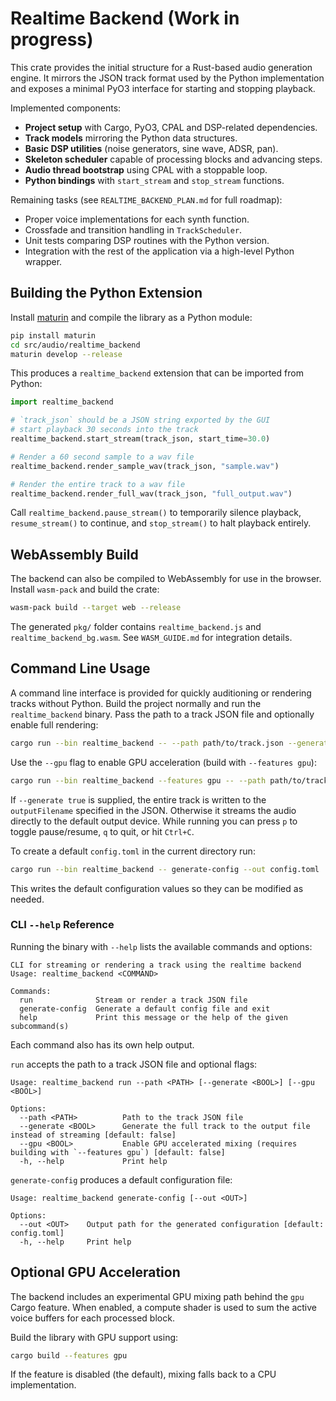 # Realtime Backend (Work in progress)

This crate provides the initial structure for a Rust-based audio generation engine.
It mirrors the JSON track format used by the Python implementation and exposes a
minimal PyO3 interface for starting and stopping playback.

Implemented components:

- **Project setup** with Cargo, PyO3, CPAL and DSP-related dependencies.
- **Track models** mirroring the Python data structures.
- **Basic DSP utilities** (noise generators, sine wave, ADSR, pan).
- **Skeleton scheduler** capable of processing blocks and advancing steps.
- **Audio thread bootstrap** using CPAL with a stoppable loop.
- **Python bindings** with `start_stream` and `stop_stream` functions.

Remaining tasks (see `REALTIME_BACKEND_PLAN.md` for full roadmap):

- Proper voice implementations for each synth function.
- Crossfade and transition handling in `TrackScheduler`.
- Unit tests comparing DSP routines with the Python version.
- Integration with the rest of the application via a high-level Python wrapper.

## Building the Python Extension

Install [maturin](https://github.com/PyO3/maturin) and compile the library as a Python module:

```bash
pip install maturin
cd src/audio/realtime_backend
maturin develop --release
```

This produces a `realtime_backend` extension that can be imported from Python:

```python
import realtime_backend

# `track_json` should be a JSON string exported by the GUI
# start playback 30 seconds into the track
realtime_backend.start_stream(track_json, start_time=30.0)

# Render a 60 second sample to a wav file
realtime_backend.render_sample_wav(track_json, "sample.wav")

# Render the entire track to a wav file
realtime_backend.render_full_wav(track_json, "full_output.wav")
```
Call `realtime_backend.pause_stream()` to temporarily silence playback,
`resume_stream()` to continue, and `stop_stream()` to halt playback entirely.

## WebAssembly Build

The backend can also be compiled to WebAssembly for use in the browser.
Install `wasm-pack` and build the crate:

```bash
wasm-pack build --target web --release
```

The generated `pkg/` folder contains `realtime_backend.js` and `realtime_backend_bg.wasm`.  See `WASM_GUIDE.md` for integration details.

## Command Line Usage

A command line interface is provided for quickly auditioning or rendering tracks
without Python. Build the project normally and run the `realtime_backend`
binary. Pass the path to a track JSON file and optionally enable full
rendering:

```bash
cargo run --bin realtime_backend -- --path path/to/track.json --generate false
```

Use the `--gpu` flag to enable GPU acceleration (build with `--features gpu`):

```bash
cargo run --bin realtime_backend --features gpu -- --path path/to/track.json --gpu true
```

If `--generate true` is supplied, the entire track is written to the
`outputFilename` specified in the JSON. Otherwise it streams the audio directly
to the default output device. While running you can press `p` to toggle
pause/resume, `q` to quit, or hit `Ctrl+C`.

To create a default `config.toml` in the current directory run:

```bash
cargo run --bin realtime_backend -- generate-config --out config.toml
```

This writes the default configuration values so they can be modified as needed.

### CLI `--help` Reference

Running the binary with `--help` lists the available commands and options:

```text
CLI for streaming or rendering a track using the realtime backend
Usage: realtime_backend <COMMAND>

Commands:
  run              Stream or render a track JSON file
  generate-config  Generate a default config file and exit
  help             Print this message or the help of the given subcommand(s)
```

Each command also has its own help output.

`run` accepts the path to a track JSON file and optional flags:

```text
Usage: realtime_backend run --path <PATH> [--generate <BOOL>] [--gpu <BOOL>]

Options:
  --path <PATH>          Path to the track JSON file
  --generate <BOOL>      Generate the full track to the output file instead of streaming [default: false]
  --gpu <BOOL>           Enable GPU accelerated mixing (requires building with `--features gpu`) [default: false]
  -h, --help             Print help
```

`generate-config` produces a default configuration file:

```text
Usage: realtime_backend generate-config [--out <OUT>]

Options:
  --out <OUT>    Output path for the generated configuration [default: config.toml]
  -h, --help     Print help
```

## Optional GPU Acceleration

The backend includes an experimental GPU mixing path behind the `gpu` Cargo
feature. When enabled, a compute shader is used to sum the active voice buffers
for each processed block.

Build the library with GPU support using:

```bash
cargo build --features gpu
```

If the feature is disabled (the default), mixing falls back to a CPU
implementation.

